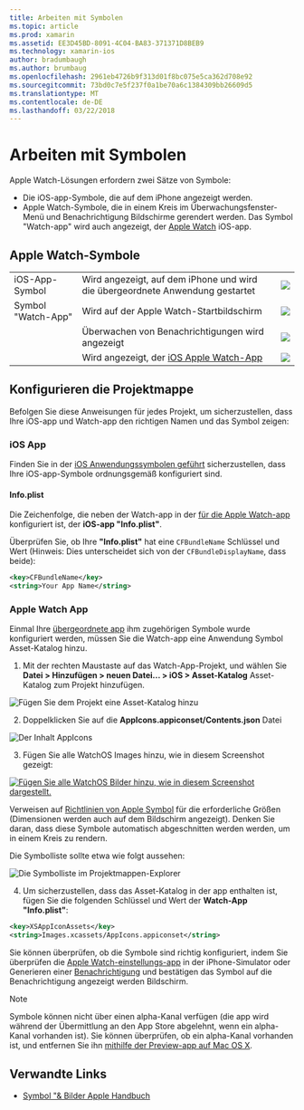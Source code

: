 ```yaml
---
title: Arbeiten mit Symbolen
ms.topic: article
ms.prod: xamarin
ms.assetid: EE3D45BD-8091-4C04-BA83-371371D8BEB9
ms.technology: xamarin-ios
author: bradumbaugh
ms.author: brumbaug
ms.openlocfilehash: 2961eb4726b9f313d01f8bc075e5ca362d708e92
ms.sourcegitcommit: 73bd0c7e5f237f0a1be70a6c1384309bb26609d5
ms.translationtype: MT
ms.contentlocale: de-DE
ms.lasthandoff: 03/22/2018
---
```

# <a name="working-with-icons"></a>Arbeiten mit Symbolen

Apple Watch-Lösungen erfordern zwei Sätze von Symbole:

* Die iOS-app-Symbole, die auf dem iPhone angezeigt werden.
* Apple Watch-Symbole, die in einem Kreis im Überwachungsfenster-Menü und Benachrichtigung Bildschirme gerendert werden. Das Symbol "Watch-app" wird auch angezeigt, der [Apple Watch](~/ios/watchos/app-fundamentals/settings.md) iOS-app.

## <a name="apple-watch-icons"></a>Apple Watch-Symbole

| | | |
|-|-|-|
|iOS-App-Symbol|Wird angezeigt, auf dem iPhone und wird die übergeordnete Anwendung gestartet|![](icons-images/icon-ios.png)|
|Symbol "Watch-App"|Wird auf der Apple Watch-Startbildschirm|![](icons-images/icon-home.png)|
||Überwachen von Benachrichtigungen wird angezeigt|![](icons-images/notification-icon.png)|
||Wird angezeigt, der [iOS Apple Watch-App](~/ios/watchos/app-fundamentals/settings.md)|![](icons-images/watch-app-sml.png)|

## <a name="configuring-your-solution"></a>Konfigurieren die Projektmappe

Befolgen Sie diese Anweisungen für jedes Projekt, um sicherzustellen, dass Ihre iOS-app und Watch-app den richtigen Namen und das Symbol zeigen:

### <a name="ios-app"></a>iOS App

Finden Sie in der [iOS Anwendungssymbolen geführt](~/ios/app-fundamentals/images-icons/app-icons.md) sicherzustellen, dass Ihre iOS-app-Symbole ordnungsgemäß konfiguriert sind.

#### <a name="infoplist"></a>Info.plist

Die Zeichenfolge, die neben der Watch-app in der [für die Apple Watch-app](~/ios/watchos/app-fundamentals/settings.md) konfiguriert ist, der **iOS-app "Info.plist"**.

Überprüfen Sie, ob Ihre **"Info.plist"** hat eine `CFBundleName` Schlüssel und Wert (Hinweis: Dies unterscheidet sich von der `CFBundleDisplayName`, dass beide):

```xml
<key>CFBundleName</key>
<string>Your App Name</string>
```

### <a name="apple-watch-app"></a>Apple Watch App

Einmal Ihre [übergeordnete app](~/ios/watchos/app-fundamentals/parent-app.md) ihm zugehörigen Symbole wurde konfiguriert werden, müssen Sie die Watch-app eine Anwendung Symbol Asset-Katalog hinzu.

1. Mit der rechten Maustaste auf das Watch-App-Projekt, und wählen Sie **Datei > Hinzufügen > neuen Datei... > iOS > Asset-Katalog** Asset-Katalog zum Projekt hinzufügen.

 ![](icons-images/newasset.png "Fügen Sie dem Projekt eine Asset-Katalog hinzu")

2. Doppelklicken Sie auf die **AppIcons.appiconset/Contents.json** Datei

  ![](icons-images/xcassets-iconset-sml.png "Der Inhalt AppIcons")

3. Fügen Sie alle WatchOS Images hinzu, wie in diesem Screenshot gezeigt:

  [![](icons-images/appicons-sml.png "Fügen Sie alle WatchOS Bilder hinzu, wie in diesem Screenshot dargestellt.")](icons-images/appicons.png#lightbox)

  Verweisen auf [Richtlinien von Apple Symbol](https://developer.apple.com/library/prerelease/ios/documentation/UserExperience/Conceptual/WatchHumanInterfaceGuidelines/IconandImageSizes.html) für die erforderliche Größen (Dimensionen werden auch auf dem Bildschirm angezeigt). Denken Sie daran, dass diese Symbole automatisch abgeschnitten werden werden, um in einem Kreis zu rendern.

  Die Symbolliste sollte etwa wie folgt aussehen:

  ![](icons-images/xcassets-complete-sml.png "Die Symbolliste im Projektmappen-Explorer")

4. Um sicherzustellen, dass das Asset-Katalog in der app enthalten ist, fügen Sie die folgenden Schlüssel und Wert der **Watch-App "Info.plist"**:

```xml
<key>XSAppIconAssets</key>
<string>Images.xcassets/AppIcons.appiconset</string>
```

Sie können überprüfen, ob die Symbole sind richtig konfiguriert, indem Sie überprüfen die [Apple Watch-einstellungs-app](~/ios/watchos/app-fundamentals/settings.md) in der iPhone-Simulator oder Generieren einer [Benachrichtigung](~/ios/watchos/platform/notifications.md) und bestätigen das Symbol auf die Benachrichtigung angezeigt werden Bildschirm.

> [!NOTE]
> Symbole können nicht über einen alpha-Kanal verfügen (die app wird während der Übermittlung an den App Store abgelehnt, wenn ein alpha-Kanal vorhanden ist). Sie können überprüfen, ob ein alpha-Kanal vorhanden ist, und entfernen Sie ihn [mithilfe der Preview-app auf Mac OS X](~/ios/watchos/troubleshooting.md#noalpha).


## <a name="related-links"></a>Verwandte Links

- [Symbol "& Bilder Apple Handbuch](https://developer.apple.com/library/prerelease/ios/documentation/UserExperience/Conceptual/WatchHumanInterfaceGuidelines/IconandImageSizes.html)
